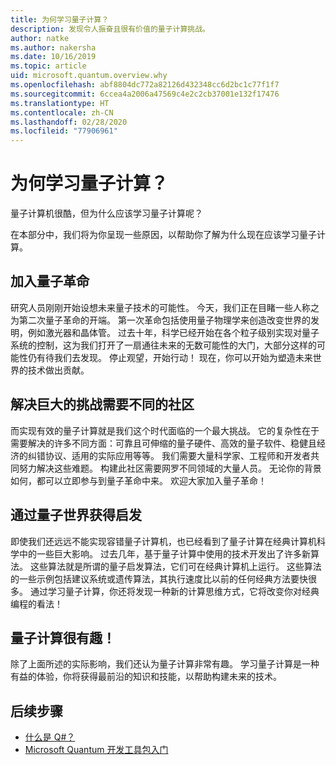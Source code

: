 ```yaml
---
title: 为何学习量子计算？
description: 发现令人振奋且很有价值的量子计算挑战。
author: natke
ms.author: nakersha
ms.date: 10/16/2019
ms.topic: article
uid: microsoft.quantum.overview.why
ms.openlocfilehash: abf8804dc772a82126d432348cc6d2bc1c77f1f7
ms.sourcegitcommit: 6ccea4a2006a47569c4e2c2cb37001e132f17476
ms.translationtype: HT
ms.contentlocale: zh-CN
ms.lasthandoff: 02/28/2020
ms.locfileid: "77906961"
---
```

# <a name="why-learn-quantum-computing"></a>为何学习量子计算？

量子计算机很酷，但为什么应该学习量子计算呢？

在本部分中，我们将为你呈现一些原因，以帮助你了解为什么现在应该学习量子计算。

## <a name="join-the-quantum-revolution"></a>加入量子革命

研究人员刚刚开始设想未来量子技术的可能性。 今天，我们正在目睹一些人称之为第二次量子革命的开端。 第一次革命包括使用量子物理学来创造改变世界的发明，例如激光器和晶体管。 过去十年，科学已经开始在各个粒子级别实现对量子系统的控制，这为我们打开了一扇通往未来的无数可能性的大门，大部分这样的可能性仍有待我们去发现。 停止观望，开始行动！ 现在，你可以开始为塑造未来世界的技术做出贡献。

## <a name="solving-great-challenges-requires-diverse-communities"></a>解决巨大的挑战需要不同的社区

而实现有效的量子计算就是我们这个时代面临的一个最大挑战。 它的复杂性在于需要解决的许多不同方面：可靠且可伸缩的量子硬件、高效的量子软件、稳健且经济的纠错协议、适用的实际应用等等。 我们需要大量科学家、工程师和开发者共同努力解决这些难题。 构建此社区需要网罗不同领域的大量人员。 无论你的背景如何，都可以立即参与到量子革命中来。 欢迎大家加入量子革命！

## <a name="get-inspired-by-the-quantum-world"></a>通过量子世界获得启发

即使我们还远远不能实现容错量子计算机，也已经看到了量子计算在经典计算机科学中的一些巨大影响。 过去几年，基于量子计算中使用的技术开发出了许多新算法。 这些算法就是所谓的量子启发算法，它们可在经典计算机上运行。 这些算法的一些示例包括建议系统或遗传算法，其执行速度比以前的任何经典方法要快很多。 通过学习量子计算，你还将发现一种新的计算思维方式，它将改变你对经典编程的看法！

## <a name="quantum-computing-is-fun"></a>量子计算很有趣！

除了上面所述的实际影响，我们还认为量子计算非常有趣。 学习量子计算是一种有益的体验，你将获得最前沿的知识和技能，以帮助构建未来的技术。

## <a name="next-steps"></a>后续步骤

* [什么是 Q#？](xref:microsoft.quantum.overview.qsharp)
* [Microsoft Quantum 开发工具包入门](xref:microsoft.quantum.welcome)
